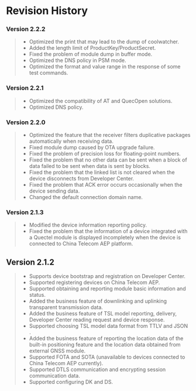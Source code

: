 # Revision History

### Version 2.2.2
>* Optimized the print that may lead to the dump of coolwatcher.
>* Added the length limit of ProductKey/ProductSecret.
>* Fixed the problem of module dump in buffer mode.
>* Optimized the DNS policy in PSM mode.
>* Optimized the format and value range in the response of some test commands.

### Version 2.2.1
>* Optimized the compatibility of AT and QuecOpen solutions.
>* Optimized DNS policy.

### Version 2.2.0
>* Optimized the feature that the receiver filters duplicative packages automatically when receiving data.
>* Fixed module dump caused by OTA upgrade failure.
>* Fixed the problem of precision loss for floating-point numbers.
>* Fixed the problem that no other data can be sent when a block of data failed to be sent when data is sent by blocks.
>* Fixed the problem that the linked list is not cleared when the device disconnects from Developer Center.
>* Fixed the problem that ACK error occurs occasionally when the device sending data.
>* Changed the default connection domain name.

### Version 2.1.3
>* Modified the device information reporting policy.
>* Fixed the problem that the information of a device integrated with a Quectel module is displayed incompletely when the device is connected to China Telecom AEP platform. 


## __Version 2.1.2__

>* Supports device bootstrap and registration on Developer Center.
>* Supported registering devices on China Telecom AEP. 
>* Supported obtaining and reporting module basic information and status.
>* Added the business feature of downlinking and uplinking transparent transmission data.
>* Added the business feature of TSL model reporting, delivery, Developer Center reading request and device response. 
>* Supported choosing TSL model  data format from TTLV and JSON .
>* Added the business feature of reporting the location data of the built-in positioning feature and the location data obtained from external GNSS module.
>* Supported FOTA and SOTA (unavailable to devices connected to China Telecom AEP currently).
>* Supported DTLS communication and encrypting session communication data.
>* Supported configuring DK and DS.
